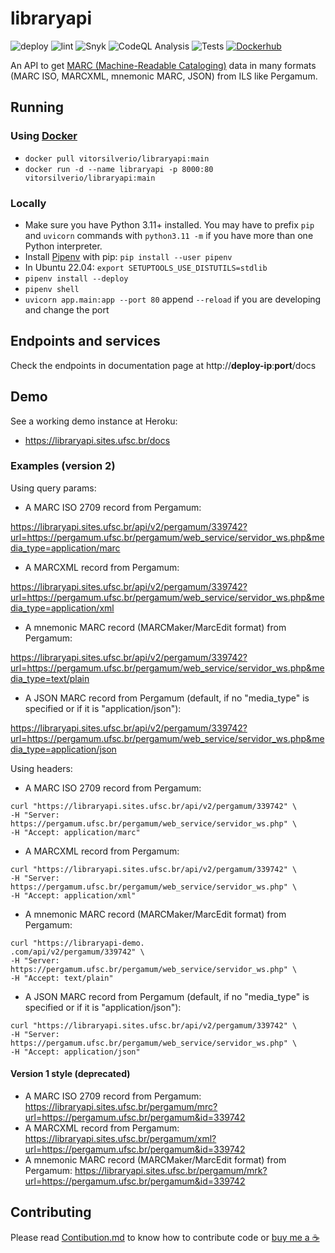 # libraryapi

![deploy](https://github.com/vitorsilverio/libraryapi/actions/workflows/deploy.yml/badge.svg)
![lint](https://github.com/vitorsilverio/libraryapi/actions/workflows/lint.yml/badge.svg)
![Snyk](https://github.com/vitorsilverio/libraryapi/actions/workflows/snyk.yml/badge.svg)
![CodeQL Analysis](https://github.com/vitorsilverio/libraryapi/actions/workflows/codeql-analysis.yml/badge.svg)
![Tests](https://github.com/vitorsilverio/libraryapi/actions/workflows/tests.yml/badge.svg)
[![Dockerhub](https://img.shields.io/docker/pulls/vitorsilverio/libraryapi.svg)](https://hub.docker.com/r/vitorsilverio/libraryapi)

An API to get [MARC (Machine-Readable Cataloging)](https://en.wikipedia.org/wiki/MARC_standards) data in many formats (MARC ISO, MARCXML, mnemonic MARC, JSON) from ILS like Pergamum.

## Running

### Using [Docker](https://hub.docker.com/r/vitorsilverio/libraryapi)

- `docker pull vitorsilverio/libraryapi:main`
- `docker run -d --name libraryapi -p 8000:80 vitorsilverio/libraryapi:main`

### Locally

- Make sure you have Python 3.11+ installed. You may have to prefix `pip` and `uvicorn` commands with `python3.11 -m` if you have more than one Python interpreter.
- Install [Pipenv](https://pipenv.pypa.io/) with pip: `pip install --user pipenv`
- In Ubuntu 22.04: `export SETUPTOOLS_USE_DISTUTILS=stdlib`
- `pipenv install --deploy`
- `pipenv shell`
- `uvicorn app.main:app --port 80` append `--reload` if you are developing and change the port

## Endpoints and services

Check the endpoints in documentation page at http://**deploy-ip**:**port**/docs

## Demo

See a working demo instance at Heroku:

- <https://libraryapi.sites.ufsc.br/docs>

### Examples (version 2)

Using query params:

- A MARC ISO 2709 record from Pergamum:

<https://libraryapi.sites.ufsc.br/api/v2/pergamum/339742?url=https://pergamum.ufsc.br/pergamum/web_service/servidor_ws.php&media_type=application/marc>

- A MARCXML record from Pergamum:

<https://libraryapi.sites.ufsc.br/api/v2/pergamum/339742?url=https://pergamum.ufsc.br/pergamum/web_service/servidor_ws.php&media_type=application/xml>

- A mnemonic MARC record (MARCMaker/MarcEdit format) from Pergamum:

<https://libraryapi.sites.ufsc.br/api/v2/pergamum/339742?url=https://pergamum.ufsc.br/pergamum/web_service/servidor_ws.php&media_type=text/plain>

- A JSON MARC record from Pergamum (default, if no "media_type" is specified or if it is "application/json"):

<https://libraryapi.sites.ufsc.br/api/v2/pergamum/339742?url=https://pergamum.ufsc.br/pergamum/web_service/servidor_ws.php&media_type=application/json>

Using headers:

- A MARC ISO 2709 record from Pergamum:

```console
curl "https://libraryapi.sites.ufsc.br/api/v2/pergamum/339742" \
-H "Server: https://pergamum.ufsc.br/pergamum/web_service/servidor_ws.php" \
-H "Accept: application/marc"
```

- A MARCXML record from Pergamum:

```console
curl "https://libraryapi.sites.ufsc.br/api/v2/pergamum/339742" \
-H "Server: https://pergamum.ufsc.br/pergamum/web_service/servidor_ws.php" \
-H "Accept: application/xml"
```

- A mnemonic MARC record (MARCMaker/MarcEdit format) from Pergamum:

```console
curl "https://libraryapi-demo.
.com/api/v2/pergamum/339742" \
-H "Server: https://pergamum.ufsc.br/pergamum/web_service/servidor_ws.php" \
-H "Accept: text/plain"
```

- A JSON MARC record from Pergamum (default, if no "media_type" is specified or if it is "application/json"):

```console
curl "https://libraryapi.sites.ufsc.br/api/v2/pergamum/339742" \
-H "Server: https://pergamum.ufsc.br/pergamum/web_service/servidor_ws.php" \
-H "Accept: application/json"
```

#### Version 1 style (deprecated)

- A MARC ISO 2709 record from Pergamum: <https://libraryapi.sites.ufsc.br/pergamum/mrc?url=https://pergamum.ufsc.br/pergamum&id=339742>
- A MARCXML record from Pergamum: <https://libraryapi.sites.ufsc.br/pergamum/xml?url=https://pergamum.ufsc.br/pergamum&id=339742>
- A mnemonic MARC record (MARCMaker/MarcEdit format) from Pergamum: <https://libraryapi.sites.ufsc.br/pergamum/mrk?url=https://pergamum.ufsc.br/pergamum&id=339742>

## Contributing

Please read [Contibution.md](CONTRIBUTING.md) to know how to contribute code or [buy me a ☕](https://www.buymeacoffee.com/vitorsilverio)
